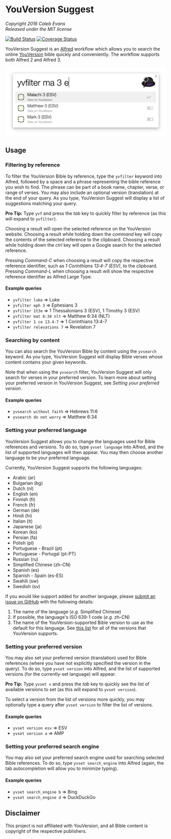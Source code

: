 # YouVersion Suggest

*Copyright 2016 Caleb Evans*  
*Released under the MIT license*

[![Build Status](https://travis-ci.org/caleb531/youversion-suggest.svg?branch=master)](https://travis-ci.org/caleb531/youversion-suggest)
[![Coverage Status](https://coveralls.io/repos/caleb531/youversion-suggest/badge.svg?branch=master)](https://coveralls.io/r/caleb531/youversion-suggest?branch=master)

YouVersion Suggest is an [Alfred](https://www.alfredapp.com/) workflow which
allows you to search the online [YouVersion](https://www.youversion.com/) bible
quickly and conveniently. The workflow supports both Alfred 2 and Alfred 3.

![YouVersion Suggest in action](screenshot.png)

## Usage

### Filtering by reference

To filter the YouVersion Bible by reference, type the `yvfilter` keyword into
Alfred, followed by a space and a phrase representing the bible reference you
wish to find. The phrase can be part of a book name, chapter, verse, or range of
verses. You may also include an optional version (translation) at the end of
your query. As you type, YouVersion Suggest will display a list of suggestions
matching your query.

**Pro Tip:** Type `yvf` and press the *tab* key to quickly filter by reference
(as this will expand to `yvfilter`).

Choosing a result will open the selected reference on the YouVersion website.
Choosing a result while holding down the *command* key will copy the contents of
the selected reference to the clipboard. Choosing a result while holding down
the *ctrl* key will open a Google search for the selected reference.

Pressing *Command-C* when choosing a result will copy the respective reference
identifier, such as *1 Corinthians 13:4-7 (ESV)*, to the clipboard. Pressing
*Command-L* when choosing a result will show the respective reference identifier
as Alfred Large Type.

#### Example queries

- `yvfilter luke` => Luke
- `yvfilter eph 3` => Ephesians 3
- `yvfilter 1t3e` => 1 Thessalonians 3 (ESV), 1 Timothy 3 (ESV)
- `yvfilter mat 6:34 nlt` => Matthew 6:34 (NLT)
- `yvfilter 1 co 13.4-7` => 1 Corinthians 13:4-7
- `yvfilter relevations 7` => Revelation 7

### Searching by content

You can also search the YouVersion Bible by content using the `yvsearch`
keyword. As you type, YouVersion Suggest will display Bible verses whose content
contains your given keywords.

Note that when using the `yvsearch` filter, YouVersion Suggest will only search
for verses in your preferred version. To learn more about setting your preferred
version in YouVersion Suggest, see *Setting your preferred version*.

#### Example queries

- `yvsearch without faith` => Hebrews 11:6
- `yvsearch do not worry` => Matthew 6:34

### Setting your preferred language

YouVersion Suggest allows you to change the languages used for Bible references
and versions. To do so, type `yvset language` into Alfred, and the list of
supported languages will then appear. You may then choose another language to be
your preferred language.

Currently, YouVersion Suggest supports the following languages:

- Arabic (ar)
- Bulgarian (bg)
- Dutch (nl)
- English (en)
- Finnish (fi)
- French (fr)
- German (de)
- Hindi (hi)
- Italian (it)
- Japanese (ja)
- Korean (ko)
- Persian (fa)
- Polish (pl)
- Portuguese - Brazil (pt)
- Portuguese - Portugal (pt-PT)
- Russian (ru)
- Simplified Chinese (zh-CN)
- Spanish (es)
- Spanish - Spain (es-ES)
- Swahili (sw)
- Swedish (sv)

If you would like support added for another language, please [submit an issue on
GitHub](https://github.com/caleb531/youversion-suggest/issues) with the
following details:

1. The name of the language (*e.g.* Simplified Chinese)
2. If possible, the language's ISO 639-1 code (*e.g.* zh-CN)
3. The name of the YouVersion-supported Bible version to use as the default for
this language. See [this list](https://www.bible.com/versions) for all of the
versions that YouVersion supports.

### Setting your preferred version

You may also set your preferred version (translation) used for Bible references
(where you have not explicitly specified the version in the query). To do so,
type `yvset version` into Alfred, and the list of supported versions (for the
currently-set language) will appear.

**Pro Tip:** Type `yvset v` and press the *tab* key to quickly see the list of
available versions to set (as this will expand to `yvset version`).

To select a version from the list of versions more quickly, you may optionally
type a query after `yvset version` to filter the list of versions.

#### Example queries

- `yvset version esv` => ESV
- `yvset version a` => AMP

### Setting your preferred search engine

You may also set your preferred search engine used for searching selected Bible
references. To do so, type `yvset search_engine` into Alfred (again, the tab
autocompletion will allow you to minimize typing).

#### Example queries

- `yvset search_engine b` => Bing
- `yvset search_engine d` => DuckDuckGo

## Disclaimer

This project is not affiliated with YouVersion, and all Bible content is
copyright of the respective publishers.
